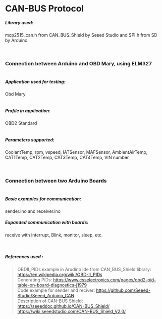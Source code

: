 # CAN-BUS Protocol

##### Library used:
 mcp2515_can.h from CAN_BUS_Shield by Seeed Studio and SPI.h from SD by Arduino <br/><br/><br/>

### Connection between Arduino and OBD Mary, using ELM327<br/><br/> 

##### Application used for testing:
 Obd Mary<br/><br/>
##### Profile in application:
 OBD2 Standard<br/><br/>
##### Parameters supported:
 CoolantTemp, rpm, vspeed, IATSensor, MAFSensor, AmbientAirTemp, CAT1Temp, CAT2Temp, CAT3Temp, CAT4Temp, VIN number<br/><br/><br/>

### Connection between two Arduino Boards<br/><br/>


##### Basic examples for communication: 
sender.ino and receiver.ino<br/>
##### Expanded communication with boards:
 receive with interrupt, Blink, monitor, sleep, etc.<br/><br/><br/>


##### References used :<br/>
>OBDII_PIDs example in Arudino ide from CAN_BUS_Shield library:<br/>
>https://en.wikipedia.org/wiki/OBD-II_PIDs<br/>
>Generating PIDs: https://www.csselectronics.com/pages/obd2-pid-table-on-board-diagnostics-j1979<br/>
>Code example for sender and reciver: https://github.com/Seeed-Studio/Seeed_Arduino_CAN<br/>
>Description of CAN-BUS Shield:<br/> 
>https://seeeddoc.github.io/CAN-BUS_Shield/<br/> 
>https://wiki.seeedstudio.com/CAN-BUS_Shield_V2.0/<br/>


